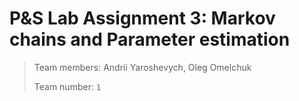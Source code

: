 # P&S Lab Assignment 3: Markov chains and Parameter estimation

> Team members: Andrii Yaroshevych, Oleg Omelchuk
> 
> Team number: `1`